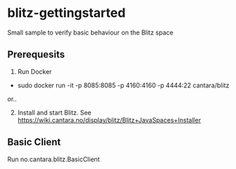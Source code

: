 blitz-gettingstarted
=====

Small sample to verify basic behaviour on the Blitz space

Prerequesits
-----

1. Run Docker

* sudo docker run -it -p 8085:8085 -p 4160:4160 -p 4444:22 cantara/blitz 

or..

2. Install and start Blitz. See https://wiki.cantara.no/display/blitz/Blitz+JavaSpaces+Installer

Basic Client
-----
Run no.cantara.blitz.BasicClient



